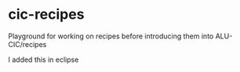 cic-recipes
===========

Playground for working on recipes before introducing them into ALU-CIC/recipes

I added this in eclipse